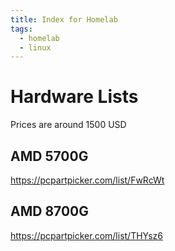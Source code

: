 ```yaml
---
title: Index for Homelab
tags: 
  - homelab
  - linux
---
```



# Hardware Lists
Prices are around 1500 USD

## AMD 5700G

https://pcpartpicker.com/list/FwRcWt

## AMD 8700G

https://pcpartpicker.com/list/THYsz6
